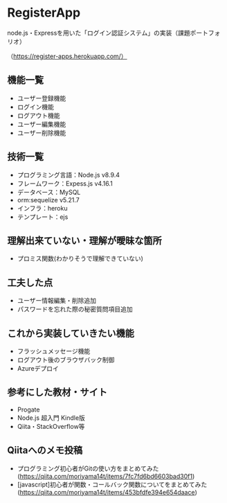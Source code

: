 # RegisterApp
 
node.js・Expressを用いた「ログイン認証システム」の実装（課題ポートフォリオ）

（https://register-apps.herokuapp.com/）

## 機能一覧
*  ユーザー登録機能
*  ログイン機能
*  ログアウト機能
*  ユーザー編集機能
*  ユーザー削除機能

## 技術一覧
*  プログラミング言語：Node.js v8.9.4
*  フレームワーク：Expess.js v4.16.1
*  データベース：MySQL
*  orm:sequelize v5.21.7
*  インフラ：heroku 
*  テンプレート：ejs

## 理解出来ていない・理解が曖昧な箇所
*  プロミス関数(わかりそうで理解できていない)
 
## 工夫した点
*  ユーザー情報編集・削除追加
*  パスワードを忘れた際の秘密質問項目追加

## これから実装していきたい機能
*  フラッシュメッセージ機能
*  ログアウト後のブラウザバック制御
*  Azureデプロイ

## 参考にした教材・サイト
*  Progate
*  Node.js 超入門 Kindle版
*  Qiita・StackOverflow等

## Qiitaへのメモ投稿
*  プログラミング初心者がGitの使い方をまとめてみた(https://qiita.com/moriyama14t/items/7fc7fd6bd6603bad30f1)
*  [javascript]初心者が関数・コールバック関数についてをまとめてみた(https://qiita.com/moriyama14t/items/453bfdfe394e654daace)


